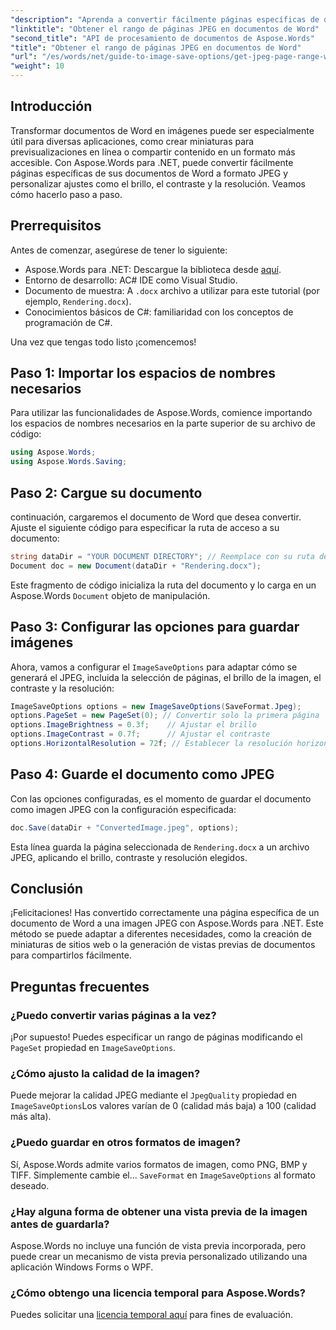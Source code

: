 ```yaml
---
"description": "Aprenda a convertir fácilmente páginas específicas de documentos de Word en imágenes JPEG con Aspose.Words para .NET. Esta guía completa abarca todo, desde la carga del documento y la configuración de las imágenes hasta el guardado como JPEG."
"linktitle": "Obtener el rango de páginas JPEG en documentos de Word"
"second_title": "API de procesamiento de documentos de Aspose.Words"
"title": "Obtener el rango de páginas JPEG en documentos de Word"
"url": "/es/words/net/guide-to-image-save-options/get-jpeg-page-range-word-document/"
"weight": 10
---
```


## Introducción

Transformar documentos de Word en imágenes puede ser especialmente útil para diversas aplicaciones, como crear miniaturas para previsualizaciones en línea o compartir contenido en un formato más accesible. Con Aspose.Words para .NET, puede convertir fácilmente páginas específicas de sus documentos de Word a formato JPEG y personalizar ajustes como el brillo, el contraste y la resolución. Veamos cómo hacerlo paso a paso.

## Prerrequisitos

Antes de comenzar, asegúrese de tener lo siguiente:

- Aspose.Words para .NET: Descargue la biblioteca desde [aquí](https://releases.aspose.com/words/net/).
- Entorno de desarrollo: AC# IDE como Visual Studio.
- Documento de muestra: A `.docx` archivo a utilizar para este tutorial (por ejemplo, `Rendering.docx`).
- Conocimientos básicos de C#: familiaridad con los conceptos de programación de C#.

Una vez que tengas todo listo ¡comencemos!

## Paso 1: Importar los espacios de nombres necesarios

Para utilizar las funcionalidades de Aspose.Words, comience importando los espacios de nombres necesarios en la parte superior de su archivo de código:

```csharp
using Aspose.Words;
using Aspose.Words.Saving;
```

## Paso 2: Cargue su documento

continuación, cargaremos el documento de Word que desea convertir. Ajuste el siguiente código para especificar la ruta de acceso a su documento:

```csharp
string dataDir = "YOUR DOCUMENT DIRECTORY"; // Reemplace con su ruta de directorio actual
Document doc = new Document(dataDir + "Rendering.docx");
```

Este fragmento de código inicializa la ruta del documento y lo carga en un Aspose.Words `Document` objeto de manipulación.

## Paso 3: Configurar las opciones para guardar imágenes

Ahora, vamos a configurar el `ImageSaveOptions` para adaptar cómo se generará el JPEG, incluida la selección de páginas, el brillo de la imagen, el contraste y la resolución:

```csharp
ImageSaveOptions options = new ImageSaveOptions(SaveFormat.Jpeg);
options.PageSet = new PageSet(0); // Convertir solo la primera página
options.ImageBrightness = 0.3f;    // Ajustar el brillo
options.ImageContrast = 0.7f;      // Ajustar el contraste
options.HorizontalResolution = 72f; // Establecer la resolución horizontal
```

## Paso 4: Guarde el documento como JPEG

Con las opciones configuradas, es el momento de guardar el documento como imagen JPEG con la configuración especificada:

```csharp
doc.Save(dataDir + "ConvertedImage.jpeg", options);
```

Esta línea guarda la página seleccionada de `Rendering.docx` a un archivo JPEG, aplicando el brillo, contraste y resolución elegidos.

## Conclusión

¡Felicitaciones! Has convertido correctamente una página específica de un documento de Word a una imagen JPEG con Aspose.Words para .NET. Este método se puede adaptar a diferentes necesidades, como la creación de miniaturas de sitios web o la generación de vistas previas de documentos para compartirlos fácilmente.

## Preguntas frecuentes

### ¿Puedo convertir varias páginas a la vez?  
¡Por supuesto! Puedes especificar un rango de páginas modificando el `PageSet` propiedad en `ImageSaveOptions`.

### ¿Cómo ajusto la calidad de la imagen?  
Puede mejorar la calidad JPEG mediante el `JpegQuality` propiedad en `ImageSaveOptions`Los valores varían de 0 (calidad más baja) a 100 (calidad más alta).

### ¿Puedo guardar en otros formatos de imagen?  
Sí, Aspose.Words admite varios formatos de imagen, como PNG, BMP y TIFF. Simplemente cambie el... `SaveFormat` en `ImageSaveOptions` al formato deseado.

### ¿Hay alguna forma de obtener una vista previa de la imagen antes de guardarla?  
Aspose.Words no incluye una función de vista previa incorporada, pero puede crear un mecanismo de vista previa personalizado utilizando una aplicación Windows Forms o WPF.

### ¿Cómo obtengo una licencia temporal para Aspose.Words?  
Puedes solicitar una [licencia temporal aquí](https://purchase.aspose.com/temporary-license/) para fines de evaluación.
